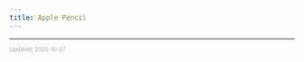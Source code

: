```yaml
---
title: Apple Pencil
---
```


---

<sup><sub><font color="#a6a6a6">Updated: 2020-10-27</font></sub></sup>

